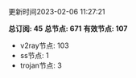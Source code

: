 更新时间2023-02-06 11:27:21

**总订阅: 45**
**总节点: 671**
**有效节点: 107**
- v2ray节点: 103
- ss节点: 1
- trojan节点: 3
